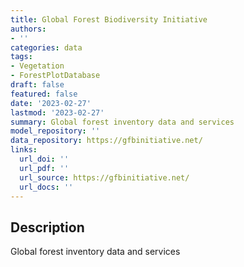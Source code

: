 ```yaml
---
title: Global Forest Biodiversity Initiative
authors:
- ''
categories: data
tags:
- Vegetation
- ForestPlotDatabase
draft: false
featured: false
date: '2023-02-27'
lastmod: '2023-02-27'
summary: Global forest inventory data and services
model_repository: ''
data_repository: https://gfbinitiative.net/
links:
  url_doi: ''
  url_pdf: ''
  url_source: https://gfbinitiative.net/
  url_docs: ''
---
```


## Description

Global forest inventory data and services

